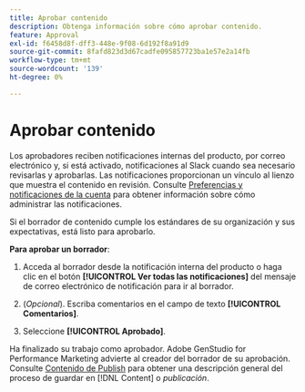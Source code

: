 ```yaml
---
title: Aprobar contenido
description: Obtenga información sobre cómo aprobar contenido.
feature: Approval
exl-id: f6458d8f-dff3-448e-9f08-6d192f8a91d9
source-git-commit: 8fafd823d3d67cadfe095857723ba1e57e2a14fb
workflow-type: tm+mt
source-wordcount: '139'
ht-degree: 0%

---
```


# Aprobar contenido

Los aprobadores reciben notificaciones internas del producto, por correo electrónico y, si está activado, notificaciones al Slack cuando sea necesario revisarlas y aprobarlas. Las notificaciones proporcionan un vínculo al lienzo que muestra el contenido en revisión. Consulte [Preferencias y notificaciones de la cuenta](https://experienceleague.adobe.com/en/docs/core-services/interface/features/account-preferences) para obtener información sobre cómo administrar las notificaciones.

Si el borrador de contenido cumple los estándares de su organización y sus expectativas, está listo para aprobarlo.

**Para aprobar un borrador**:

1. Acceda al borrador desde la notificación interna del producto o haga clic en el botón **[!UICONTROL Ver todas las notificaciones]** del mensaje de correo electrónico de notificación para ir al borrador.

1. (_Opcional_). Escriba comentarios en el campo de texto **[!UICONTROL Comentarios]**.

1. Seleccione **[!UICONTROL Aprobado]**.

Ha finalizado su trabajo como aprobador. Adobe GenStudio for Performance Marketing advierte al creador del borrador de su aprobación. Consulte [Contenido de Publish](./publish-content.md) para obtener una descripción general del proceso de guardar en [!DNL Content] o _publicación_.
